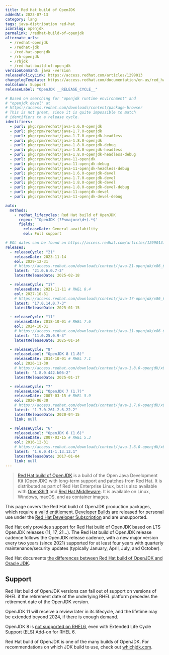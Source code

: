 ```yaml
---
title: Red Hat build of OpenJDK
addedAt: 2023-07-13
category: lang
tags: java-distribution red-hat
iconSlug: openjdk
permalink: /redhat-build-of-openjdk
alternate_urls:
  - /redhat-openjdk
  - /redhat-jdk
  - /red-hat-openjdk
  - /rh-openjdk
  - /rhjdk
  - /red-hat-build-of-openjdk
versionCommand: java -version
releasePolicyLink: https://access.redhat.com/articles/1299013
changelogTemplate: https://access.redhat.com/documentation/en-us/red_hat_build_of_openjdk/__RELEASE_CYCLE__
eolColumn: Support
releaseLabel: "OpenJDK __RELEASE_CYCLE__"

# Based on searching for "openjdk runtime environment" and
# "openjdk devel" at
# https://access.redhat.com/downloads/content/package-browser
# This is not great, since it is quite impossible to match
# identifiers to a release cycle.
identifiers:
  - purl: pkg:rpm/redhat/java-1.6.0-openjdk
  - purl: pkg:rpm/redhat/java-1.7.0-openjdk
  - purl: pkg:rpm/redhat/java-1.7.0-openjdk-headless
  - purl: pkg:rpm/redhat/java-1.8.0-openjdk
  - purl: pkg:rpm/redhat/java-1.8.0-openjdk-debug
  - purl: pkg:rpm/redhat/java-1.8.0-openjdk-headless
  - purl: pkg:rpm/redhat/java-1.8.0-openjdk-headless-debug
  - purl: pkg:rpm/redhat/java-11-openjdk
  - purl: pkg:rpm/redhat/java-11-openjdk-debug
  - purl: pkg:rpm/redhat/java-11-openjdk-headless-debug
  - purl: pkg:rpm/redhat/java-1.6.0-openjdk-devel
  - purl: pkg:rpm/redhat/java-1.7.0-openjdk-devel
  - purl: pkg:rpm/redhat/java-1.8.0-openjdk-devel
  - purl: pkg:rpm/redhat/java-1.8.0-openjdk-devel-debug
  - purl: pkg:rpm/redhat/java-11-openjdk-devel
  - purl: pkg:rpm/redhat/java-11-openjdk-devel-debug

auto:
  methods:
    - redhat_lifecycles: Red Hat build of OpenJDK
      regex: '^OpenJDK (?P<major>\d+).*$'
      fields:
        releaseDate: General availability
        eol: Full support

# EOL dates can be found on https://access.redhat.com/articles/1299013.
releases:
  - releaseCycle: "21"
    releaseDate: 2023-11-14
    eol: 2029-12-31
    # https://access.redhat.com/downloads/content/java-21-openjdk/x86_64/package-latest
    latest: "21.0.6.0.7-3"
    latestReleaseDate: 2025-02-18

  - releaseCycle: "17"
    releaseDate: 2021-11-11 # RHEL 8.4
    eol: 2027-10-31
    # https://access.redhat.com/downloads/content/java-17-openjdk/x86_64/package-latest
    latest: "17.0.14.0.7-3"
    latestReleaseDate: 2025-01-15

  - releaseCycle: "11"
    releaseDate: 2018-10-01 # RHEL 7.6
    eol: 2024-10-31
    # https://access.redhat.com/downloads/content/java-11-openjdk/x86_64/package-latest
    latest: "11.0.25.0.9-3"
    latestReleaseDate: 2025-01-14

  - releaseCycle: "8"
    releaseLabel: "OpenJDK 8 (1.8)"
    releaseDate: 2014-10-01 # RHEL 7.1
    eol: 2026-11-30
    # https://access.redhat.com/downloads/content/java-1.8.0-openjdk/x86_64/package-latest
    latest: "1.8.0.442.b06-2"
    latestReleaseDate: 2025-01-17

  - releaseCycle: "7"
    releaseLabel: "OpenJDK 7 (1.7)"
    releaseDate: 2007-03-15 # RHEL 5.9
    eol: 2020-06-30
    # https://access.redhat.com/downloads/content/java-1.7.0-openjdk/x86_64/package-latest
    latest: "1.7.0.261-2.6.22.2"
    latestReleaseDate: 2020-04-15
    link: null

  - releaseCycle: "6"
    releaseLabel: "OpenJDK 6 (1.6)"
    releaseDate: 2007-03-15 # RHEL 5.3
    eol: 2016-12-31
    # https://access.redhat.com/downloads/content/java-1.6.0-openjdk/x86_64/package-latest
    latest: "1.6.0.41-1.13.13.1"
    latestReleaseDate: 2017-01-04
    link: null
---
```


> [Red Hat build of OpenJDK](https://access.redhat.com/products/openjdk/) is a build of the Open
> Java Development Kit (OpenJDK) with long-term support and patches from Red Hat. It is distributed
> as part of Red Hat Enterprise Linux, but is also available with [OpenShift](https://www.redhat.com/en/technologies/cloud-computing/openshift)
> and [Red Hat Middleware](https://developers.redhat.com/middleware). It is available on Linux,
> Windows, macOS, and as container images.

This page covers the Red Hat build of OpenJDK production packages, which require a
[valid entitlement](https://access.redhat.com/articles/1299013#OpenJDK_Entitlements).
[Developer Builds](https://developers.redhat.com/products/openjdk/download) are released
for personal use under the [Red Hat Developer Subscription](https://developers.redhat.com/terms-and-conditions)
and are unsupported.

Red Hat only provides support for Red Hat build of OpenJDK based on LTS
OpenJDK releases (11, 17, 21…). The Red Hat build of OpenJDK release
cadence follows the OpenJDK release cadence, with a new major version every
two years (since 2021) supported for at least four years with quarterly
maintenance/security updates (typically January, April, July, and October).

Red Hat documents [the differences between Red Hat build of OpenJDK and Oracle JDK](https://access.redhat.com/solutions/2489791).

## Support

Red Hat build of OpenJDK versions can fall out of support on versions of
RHEL if the retirement date of the underlying RHEL platform precedes the
retirement date of the OpenJDK version.

OpenJDK 11 will receive a review later in its lifecycle, and the lifetime may be extended beyond
2024, if there is enough demand.

OpenJDK 8 is [not supported on RHEL6](https://access.redhat.com/articles/4997301), even with
Extended Life Cycle Support (ELS) Add-on for RHEL 6.

Red Hat build of OpenJDK is one of the many builds of OpenJDK. For
recommendations on which JDK build to use, check out [whichjdk.com](https://whichjdk.com/#red-hat-openjdk).
